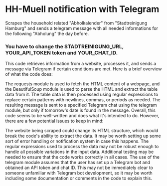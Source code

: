 # HH-Muell notification with Telegram
Scrapes the household related "Abholkalender" from "Stadtreinigung Hamburg" and sends a telegram message with all needed informations for the following "Abholung" the day before.

### You have to change the STADTREINIGUNG_URL, YOUR_API_TOKEN token and YOUR_CHAT_ID.

This code retrieves information from a website, processes it, and sends a message via Telegram if certain conditions are met. Here is a brief overview of what the code does:

The requests module is used to fetch the HTML content of a webpage, and the BeautifulSoup module is used to parse the HTML and extract the table data from it.
The table data is then processed using regular expressions to replace certain patterns with newlines, commas, or periods as needed.
The resulting message is sent to a specified Telegram chat using the telegram module, but only if tomorrow's date is found in the message.
Overall, this code seems to be well-written and does what it's intended to do. However, there are a few potential issues to keep in mind:

The website being scraped could change its HTML structure, which would break the code's ability to extract the data. It may be worth setting up some sort of error handling or notification system in case this happens.
The regular expressions used to process the data may not be robust enough to handle all possible variations in the input data. Additional testing may be needed to ensure that the code works correctly in all cases.
The use of the telegram module assumes that the user has set up a Telegram bot and obtained an API token and chat ID. This may not be immediately clear to someone unfamiliar with Telegram bot development, so it may be worth including some documentation or comments in the code to explain this.